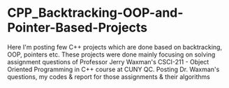 # CPP_Backtracking-OOP-and-Pointer-Based-Projects
Here I'm posting few C++ projects which are done based on backtracking, OOP, pointers etc. These projects were done mainly focusing on solving assignment questions of Professor Jerry Waxman's CSCI-211 - Object Oriented Programming in C++ course at CUNY QC. Posting Dr. Waxman's questions, my codes & report for those assignments & their algorithms 
